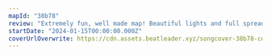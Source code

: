 ```yaml
---
mapId: "38b78"
review: "Extremely fun, well made map! Beautiful lights and full spread accessible to a variety of players."
startDate: "2024-01-15T00:00:00.000Z"
coverUrlOverwrite: https://cdn.assets.beatleader.xyz/songcover-38b78-cover.jpg
---
```

